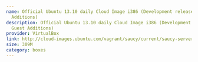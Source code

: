 ```yaml
---
name: Official Ubuntu 13.10 daily Cloud Image i386 (Development release, No Guest
  Additions)
description: Official Ubuntu 13.10 daily Cloud Image i386 (Development release, No
  Guest Additions)
provider: VirtualBox
link: http://cloud-images.ubuntu.com/vagrant/saucy/current/saucy-server-cloudimg-i386-vagrant-disk1.box
size: 309M
category: boxes
---
```


